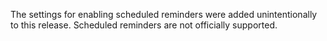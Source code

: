 The settings for enabling scheduled reminders were added unintentionally to this release. Scheduled reminders are not officially supported.
